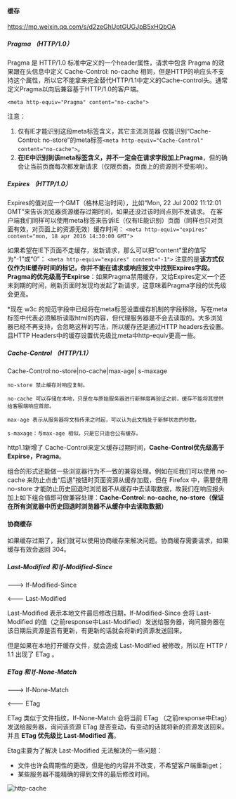 #### 缓存

https://mp.weixin.qq.com/s/d2zeGhUptGUGJpB5xHQbOA

##### Pragma  （HTTP/1.0）

Pragma 是 HTTP/1.0 标准中定义的一个header属性，请求中包含 Pragma 的效果跟在头信息中定义 Cache-Control: no-cache 相同，但是HTTP的响应头不支持这个属性，所以它不能拿来完全替代HTTP/1.1中定义的Cache-control头。通常定义Pragma以向后兼容基于HTTP/1.0的客户端。
```
<meta http-equiv="Pragma" content="no-cache">
```
注意：
1. 仅有IE才能识别这段meta标签含义，其它主流浏览器
        仅能识别“Cache-Control: no-store”的meta标签```<meta http-equiv="Cache-Control" content="no-cache">```。
2. <b>在IE中识别到该meta标签含义，并不一定会在请求字段加上Pragma</b>，但的确会让当前页面每次都发新请求（仅限页面，页面上的资源则不受影响）。

##### Expires  （HTTP/1.0）
Expires的值对应一个GMT（格林尼治时间），比如“Mon, 22 Jul 2002 11:12:01 GMT”来告诉浏览器资源缓存过期时间，如果还没过该时间点则不发请求。
在客户端我们同样可以使用meta标签来告诉IE（仅有IE能识别）页面（同样也只对页面有效，对页面上的资源无效）缓存时间：
  ```<meta http-equiv="expires" content="mon, 18 apr 2016 14:30:00 GMT">```

如果希望在IE下页面不走缓存，发新请求，那么可以把“content”里的值写为“-1”或“0”：
  ```<meta http-equiv="expires" content="-1">```
注意的是<b>该方式仅仅作为IE缓存时间的标记，你并不能在请求或响应报文中找到Expires字段。</b>
<b>Pragma的优先级高于Expirse</b>：如果Pragma禁用缓存，又给Expires定义一个还未到期的时间，刷新页面时发现均发起了新请求，这意味着Pragma字段的优先级会更高。

*现在 w3c 的规范字段中已经将在meta标签设置缓存机制的字段移除，写在meta标签中代表必须解析读取html的内容，但代理服务器是不会去读取的。大多浏览器已经不再支持，会忽略这样的写法，所以缓存还是通过HTTP headers去设置。且HTTP Headers中的缓存设置优先级比meta中http-equiv更高一些。

##### Cache-Control  （HTTP/1.1）

Cache-Control:no-store|no-cache|max-age| s-maxage

    no-store 禁止缓存对响应复制。
    
    no-cache 可以存储在本地，只是在与原始服务器进行新鲜度再验证之前，缓存不能将其提供给客服端响应首部。
    
    max-age 表示从服务器将文档传来之时起，可以认为此文档处于新鲜状态的秒数。
    
    s-maxage：与max-age 相似，只是它只适合公有缓存。 


http1.1新增了 Cache-Control来定义缓存过期时间，<b>Cache-Control优先级高于Expirse，Pragma</b>。

组合的形式还能做一些浏览器行为不一致的兼容处理。例如在IE我们可以使用 no-cache 来防止点击“后退”按钮时页面资源从缓存加载，但在 Firefox 中，需要使用 no-store 才能防止历史回退时浏览器不从缓存中去读取数据，故我们在响应报头加上如下组合值即可做兼容处理：<b>Cache-Control: no-cache, no-store（保证在所有浏览器中历史回退时浏览器不从缓存中去读取数据）</b>



#### 协商缓存
如果缓存过期了，我们就可以使用协商缓存来解决问题。协商缓存需要请求，如果缓存有效会返回 304。

##### Last-Modified 和 If-Modified-Since
---> If-Modified-Since 

<--- Last-Modified

Last-Modified 表示本地文件最后修改日期，If-Modified-Since 会将 Last-Modified 的值（之前response中Last-Modified）发送给服务器，询问服务器在该日期后资源是否有更新，有更新的话就会将新的资源发送回来。

但是如果在本地打开缓存文件，就会造成 Last-Modified 被修改，所以在 HTTP / 1.1 出现了 ETag 。

##### ETag 和 If-None-Match
---> If-None-Match 

<--- ETag          

ETag 类似于文件指纹，If-None-Match 会将当前 ETag （之前response中Etag）发送给服务器，询问该资源 ETag 是否变动，有变动的话就将新的资源发送回来。并且 **ETag 优先级比 Last-Modified 高**。

Etag主要为了解决 Last-Modified 无法解决的一些问题：
  * 文件也许会周期性的更改，但是他的内容并不改变，不希望客户端重新get；
  * 某些服务器不能精确的得到文件的最后修改时间。

  ![http-cache](../image/知识点总结/HTTP/cache.png)